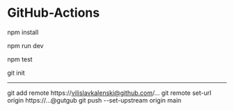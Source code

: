# GitHub-Actions

npm install

npm run dev

npm test

git init

---

git add remote https://vilislavkalenski@github.com/...
git remote set-url origin https://...@gutgub
git push --set-upstream origin main
